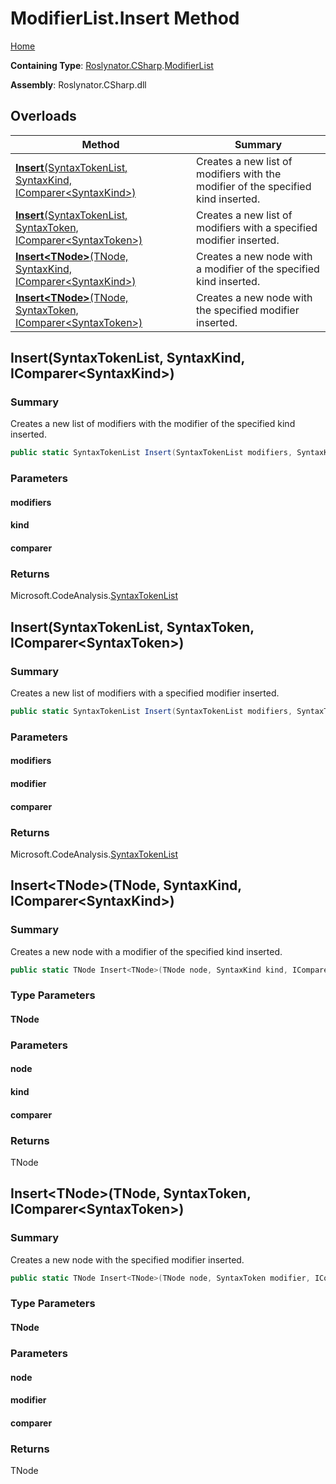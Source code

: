 # ModifierList\.Insert Method

[Home](../../../../README.md)

**Containing Type**: [Roslynator.CSharp](../../README.md)\.[ModifierList](../README.md)

**Assembly**: Roslynator\.CSharp\.dll

## Overloads

| Method | Summary |
| ------ | ------- |
| [**Insert**(SyntaxTokenList, SyntaxKind, IComparer\<SyntaxKind>)](../Insert/README.md#Roslynator_CSharp_ModifierList_Insert_Microsoft_CodeAnalysis_SyntaxTokenList_Microsoft_CodeAnalysis_CSharp_SyntaxKind_System_Collections_Generic_IComparer_Microsoft_CodeAnalysis_CSharp_SyntaxKind__) | Creates a new list of modifiers with the modifier of the specified kind inserted\. |
| [**Insert**(SyntaxTokenList, SyntaxToken, IComparer\<SyntaxToken>)](../Insert/README.md#Roslynator_CSharp_ModifierList_Insert_Microsoft_CodeAnalysis_SyntaxTokenList_Microsoft_CodeAnalysis_SyntaxToken_System_Collections_Generic_IComparer_Microsoft_CodeAnalysis_SyntaxToken__) | Creates a new list of modifiers with a specified modifier inserted\. |
| [**Insert\<TNode>**(TNode, SyntaxKind, IComparer\<SyntaxKind>)](#Roslynator_CSharp_ModifierList_Insert__1___0_Microsoft_CodeAnalysis_CSharp_SyntaxKind_System_Collections_Generic_IComparer_Microsoft_CodeAnalysis_CSharp_SyntaxKind__) | Creates a new node with a modifier of the specified kind inserted\. |
| [**Insert\<TNode>**(TNode, SyntaxToken, IComparer\<SyntaxToken>)](#Roslynator_CSharp_ModifierList_Insert__1___0_Microsoft_CodeAnalysis_SyntaxToken_System_Collections_Generic_IComparer_Microsoft_CodeAnalysis_SyntaxToken__) | Creates a new node with the specified modifier inserted\. |

## Insert\(SyntaxTokenList, SyntaxKind, IComparer\<SyntaxKind>\)<a name="Roslynator_CSharp_ModifierList_Insert_Microsoft_CodeAnalysis_SyntaxTokenList_Microsoft_CodeAnalysis_CSharp_SyntaxKind_System_Collections_Generic_IComparer_Microsoft_CodeAnalysis_CSharp_SyntaxKind__"></a>

### Summary

Creates a new list of modifiers with the modifier of the specified kind inserted\.

```csharp
public static SyntaxTokenList Insert(SyntaxTokenList modifiers, SyntaxKind kind, IComparer<SyntaxKind> comparer = null)
```

### Parameters

#### modifiers

#### kind

#### comparer

### Returns

Microsoft\.CodeAnalysis\.[SyntaxTokenList](https://docs.microsoft.com/en-us/dotnet/api/microsoft.codeanalysis.syntaxtokenlist)

## Insert\(SyntaxTokenList, SyntaxToken, IComparer\<SyntaxToken>\)<a name="Roslynator_CSharp_ModifierList_Insert_Microsoft_CodeAnalysis_SyntaxTokenList_Microsoft_CodeAnalysis_SyntaxToken_System_Collections_Generic_IComparer_Microsoft_CodeAnalysis_SyntaxToken__"></a>

### Summary

Creates a new list of modifiers with a specified modifier inserted\.

```csharp
public static SyntaxTokenList Insert(SyntaxTokenList modifiers, SyntaxToken modifier, IComparer<SyntaxToken> comparer = null)
```

### Parameters

#### modifiers

#### modifier

#### comparer

### Returns

Microsoft\.CodeAnalysis\.[SyntaxTokenList](https://docs.microsoft.com/en-us/dotnet/api/microsoft.codeanalysis.syntaxtokenlist)

## Insert\<TNode>\(TNode, SyntaxKind, IComparer\<SyntaxKind>\)<a name="Roslynator_CSharp_ModifierList_Insert__1___0_Microsoft_CodeAnalysis_CSharp_SyntaxKind_System_Collections_Generic_IComparer_Microsoft_CodeAnalysis_CSharp_SyntaxKind__"></a>

### Summary

Creates a new node with a modifier of the specified kind inserted\.

```csharp
public static TNode Insert<TNode>(TNode node, SyntaxKind kind, IComparer<SyntaxKind> comparer = null) where TNode : Microsoft.CodeAnalysis.SyntaxNode
```

### Type Parameters

#### TNode

### Parameters

#### node

#### kind

#### comparer

### Returns

TNode

## Insert\<TNode>\(TNode, SyntaxToken, IComparer\<SyntaxToken>\)<a name="Roslynator_CSharp_ModifierList_Insert__1___0_Microsoft_CodeAnalysis_SyntaxToken_System_Collections_Generic_IComparer_Microsoft_CodeAnalysis_SyntaxToken__"></a>

### Summary

Creates a new node with the specified modifier inserted\.

```csharp
public static TNode Insert<TNode>(TNode node, SyntaxToken modifier, IComparer<SyntaxToken> comparer = null) where TNode : Microsoft.CodeAnalysis.SyntaxNode
```

### Type Parameters

#### TNode

### Parameters

#### node

#### modifier

#### comparer

### Returns

TNode

